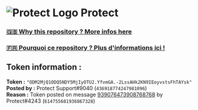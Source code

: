 # ![Protect Logo](https://i.imgur.com/5ovpCPg.png) Protect

### [🇬🇧 Why this repository ? More infos here](https://github.com/protect-github-bot/token-reset/blob/main/README.md)

### [🇫🇷 Pourquoi ce repository ? Plus d'informations ici !](https://github.com/protect-github-bot/token-reset/blob/main/FR_README.md)

## Token information :
**Token :** `"ODM2MjQ1ODQ5NDY5MjIyOTU2.YfvmGA.-2LssAHk2KN9IEoyvstsFhTAYsk"`\
**Posted by :** Protect Support#9040 (`436918774247981096`)\
**Reason :** Token posted on message [939076473908768768](https://discord.com/channels/835179952500113459/881108454226399292/939076473908768768) by Protect#4243 (`614755681936867328`)